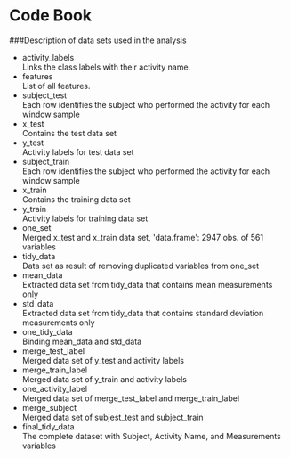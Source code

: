 # Code Book
###Description of data sets used in the analysis  

- activity_labels  
Links the class labels with their activity name.    
- features  
List of all features.     
- subject_test   
Each row identifies the subject who performed the activity for each window sample      
- x_test  
Contains the test data set    
- y_test  
Activity labels for test data set    
- subject_train  
Each row identifies the subject who performed the activity for each window sample    
- x_train  
Contains the training data set    
- y_train  
Activity labels for training data set    
- one_set  
Merged x_test and x_train data set, 'data.frame':  2947 obs. of  561 variables    
- tidy_data  
Data set as result of removing duplicated variables from one_set    
- mean_data  
Extracted data set from tidy_data that contains mean measurements only    
- std_data  
Extracted data set from tidy_data that contains standard deviation measurements only  
- one_tidy_data  
Binding mean_data and std_data  
- merge_test_label  
Merged data set of y_test and activity labels  
- merge_train_label  
Merged data set of y_train and activity labels  
- one_activity_label  
Merged data set of merge_test_label and merge_train_label  
- merge_subject  
Merged data set of subjest_test and subject_train
- final_tidy_data  
The complete dataset with Subject, Activity Name, and Measurements variables





